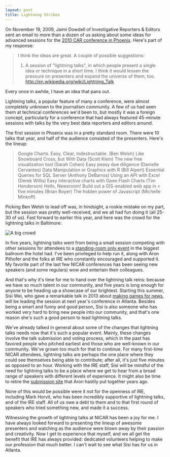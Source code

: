 ```yaml
---
layout: post
title: Lightning Strikes
---
```


On November 19, 2009, Jaimi Dowdell of Investigative Reporters & Editors sent an email to more than a dozen of us asking about some ideas for advanced sessions for the [2010 CAR conference in Phoenix](http://www.ire.org/blog/ire-news/2009/06/30/asus-cronkite-school-will-host-2010-car-confere/). Here's part of my response:

> I think the ideas are great. A couple of possible suggestions:
> 
> 1. A session of "lightning talks", in which people present a single
> idea or technique in a short time. I think it would lessen the
> pressure on presenters and expand the universe of them, too.
> http://en.wikipedia.org/wiki/Lightning_Talk

Every once in awhile, I have an idea that pans out.

Lightning talks, a popular feature of many a conference, were almost completely unknown to the journalism community. A few of us had seen them at technical conferences we'd been to, but mostly it was a foreign concept, particularly for a conference that had always featured 45-minute sessions with talks by the very best data reporters and editors around.

The first session in Phoenix was in a pretty standard room. There were 10 talks that year, and half of the audience consisted of the presenters. Here's the lineup:

> Google Charts. Easy, Clear, Indestructable. (Ben Welsh)
> Like Snowboard Cross, but With Data (Scott Klein)
> The new free visualization tool (Sarah Cohen)
> Easy peasy due diligence (Danielle Cervantes)
> Data Manipulation or Graphics with R (Bill Alpert)
> Essential Queries for SQL Server (Anthony DeBarros)
> Using an API with Excel (Derek Willis)
> Easy interactive charts with Open Flash Charts (Tim Henderson)
> Hello, Newsroom! Build out a GIS-enabled web app in < five minutes (Brian Boyer)
> The hidden power of Javascript (Michelle Minkoff)

Picking Ben Welsh to lead off was, in hindsight, a rookie mistake on my part, but the session was pretty well-received, and we all had fun doing it (all 25-30 of us). Fast forward to earlier this year, and here was the crowd for the lightning talks in Baltimore:

![A big crowd](http://knightlab.northwestern.edu/wp-content/uploads/2014/03/lightningtalks_NICAR14_akesslerdc.jpg "Holy crap!")

In five years, lightning talks went from being a small session competing with other sessions for attendees to a [standing-room only event](http://ire.org/conferences/nicar-2014/lightning/) in the biggest ballroom the hotel had. I've been privileged to help run it, along with Aron Pilhofer and the folks at IRE who constantly encouraged and supported it. My favorite part of the last few NICAR conferences has been seeing new speakers (and some regulars) wow and entertain their colleagues. 

And that's why it's time for me to hand over the lightning talk reins: because we have so much talent in our community, and five years is long enough for anyone to be heading up a showcase of our brightest. Starting this summer, Sisi Wei, who gave a remarkable talk in 2013 about [making games for news](http://vimeo.com/61297159), will be leading the session at next year's conference in Atlanta. Besides being a smart and funny and good person, Sisi is also someone who has worked very hard to bring new people into our community, and that's one reason she's such a good person to lead lightning talks.

We've already talked in general about some of the changes that lightning talks needs now that it's such a popular event. Mainly, these changes involve the talk submission and voting process, which in the past has favored people who pitched earliest and those who are well-known in our community. We've grown too much for that to continue. For many first-time NICAR attendees, lightning talks are perhaps the one place where they could see themselves being able to contribute; after all, it's just five minutes as opposed to an hour. Working with the IRE staff, Sisi will be mindful of the need for lightning talks to be a place where we get to hear from a broad range of speakers with different levels of experience. It might also be time to retire the [submission site](http://ire.aronpilhofer.com) that Aron hastily put together years ago.

None of this would be possible were it not for the openness of IRE, including Mark Horvit, who has been incredibly supportive of lightning talks, and of the IRE staff. All of us owe a debt to them and to that first round of speakers who tried something new, and made it a success.

Witnessing the growth of lightning talks at NICAR has been a joy for me. I have always looked forward to presenting the lineup of awesome presenters and watching as the audience were blown away by their passion and creativity. Now I get to experience that myself, and we all get the benefit that IRE has always provided: dedicated volunteers helping to make our profession that much better. I can't wait to see what Sisi has for us in Atlanta.
